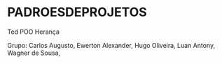 # PADROESDEPROJETOS
Ted POO Herança

Grupo:
Carlos Augusto,
Ewerton Alexander,
Hugo Oliveira,
Luan Antony,
Wagner de Sousa,
